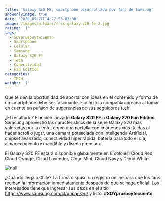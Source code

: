 ```yaml
---
title: 'Galaxy S20 FE, smartphone desarrollado por fans de Samsung'
showonlyimage: true
date: '2020-09-27T14:27:53-03:00'
image: /images/uploads/rrss-galaxy-s20-fe-2.jpg
rating: '1'
tags:
  - SOYprueboytecuento
  - Smartphone
  - Celular
  - Samsung
  - Galaxy S20 FE
  - Tech
  - Conectividad
  - Fan Edition
categories:
  - TECH
weight: '1'
---
```

Que te den la oportunidad de aportar con ideas en el contenido y forma de un smartphone debe ser fascinante. Eso hizo la compañía coreana al tomar en cuenta un puñado de sugerencias de sus seguidores tech.

<!--more-->

¿El resultado? El recién lanzado **Galaxy S20 FE** o **Galaxy S20 Fan Edition**. Samsung aprovechó las características de la serie Galaxy S20 más valoradas por la gente, como una pantalla con imágenes más fluidas al hacer scroll o jugar, una cámara potenciada con Inteligencia Artificial, chipset avanzado, conectividad hiper rápida, batería para todo el día, almacenamiento expandible y diseño premium.

El Galaxy S20 FE estará disponible globalmente en 6 colores: Cloud Red, Cloud Orange, Cloud Lavender, Cloud Mint, Cloud Navy y Cloud White. 

![null](/images/uploads/rrss-galaxy-s20-fe-ppal.jpg)

¿Cuándo llega a Chile? La firma dispuso un registro online para que los fans reciban la información inmediatamente después de que se haga oficial. Los interesados tiene que ingresar sus datos en el sitio https://www.samsung.com/cl/unpacked/ y listo. **\#SOYprueboytecuento**
